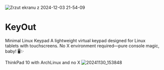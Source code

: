 
![Zrzut ekranu z 2024-12-03 21-54-09](https://github.com/user-attachments/assets/073cb488-ca4e-49fd-bca5-5095161d8875)

# KeyOut
Minimal Linux Keypad A lightweight virtual keypad designed for Linux tablets with touchscreens. No X environment required—pure console magic, baby! 🖥️✨

ThinkPad 10 with ArchLinux and no X
![20241130_153848](https://github.com/user-attachments/assets/b2f59b71-0b4e-4824-a59e-92bc3612bbbb)

